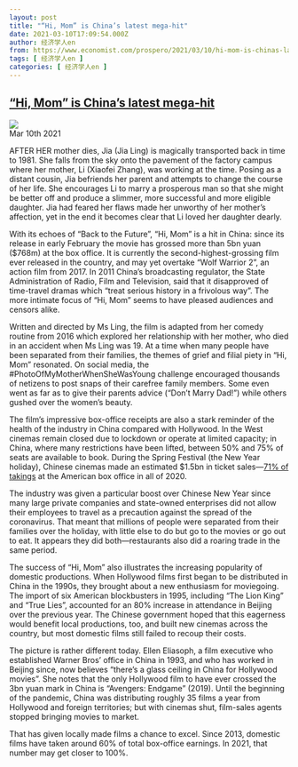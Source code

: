 ```yaml
---
layout: post
title: "“Hi, Mom” is China’s latest mega-hit"
date: 2021-03-10T17:09:54.000Z
author: 经济学人en
from: https://www.economist.com/prospero/2021/03/10/hi-mom-is-chinas-latest-mega-hit
tags: [ 经济学人en ]
categories: [ 经济学人en ]
---
```

<!--1615396194000-->
[“Hi, Mom” is China’s latest mega-hit](https://www.economist.com/prospero/2021/03/10/hi-mom-is-chinas-latest-mega-hit)
------

<div>
<img src="https://images.weserv.nl/?url=www.economist.com/img/b/1280/720/90/sites/default/files/20210313_BKP502.jpg"/><div></div><aside ><div ><time itemscope="" itemType="http://schema.org/DateTime" dateTime="2021-03-10T16:50:58Z" >Mar 10th 2021</time><meta itemProp="author" content="The Economist"/></div><div ></div></aside><p >AFTER HER mother dies, Jia (Jia Ling) is magically transported back in time to 1981. She falls from the sky onto the pavement of the factory campus where her mother, Li (Xiaofei Zhang), was working at the time. Posing as a distant cousin, Jia befriends her parent and attempts to change the course of her life. She encourages Li to marry a prosperous man so that she might be better off and produce a slimmer, more successful and more eligible daughter. Jia had feared her flaws made her unworthy of her mother’s affection, yet in the end it becomes clear that Li loved her daughter dearly. </p><p >With its echoes of “Back to the Future”, “Hi, Mom” is a hit in China: since its release in early February the movie has grossed more than 5bn yuan ($768m) at the box office. It is currently the second-highest-grossing film ever released in the country, and may yet overtake “Wolf Warrior 2”, an action film from 2017. In 2011 China’s broadcasting regulator, the State Administration of Radio, Film and Television, said that it disapproved of time-travel dramas which “treat serious history in a frivolous way”. The more intimate focus of “Hi, Mom” seems to have pleased audiences and censors alike. </p><div id="" ><div><div id="econ-1"></div></div></div><p >Written and directed by Ms Ling, the film is adapted from her comedy routine from 2016 which explored her relationship with her mother, who died in an accident when Ms Ling was 19. At a time when many people have been separated from their families, the themes of grief and filial piety in “Hi, Mom” resonated. On social media, the #PhotoOfMyMotherWhenSheWasYoung challenge encouraged thousands of netizens to post snaps of their carefree family members. Some even went as far as to give their parents advice (“Don’t Marry Dad!”) while others gushed over the women’s beauty.</p><p >The film’s impressive box-office receipts are also a stark reminder of the health of the industry in China compared with Hollywood. In the West cinemas remain closed due to lockdown or operate at limited capacity; in China, where many restrictions have been lifted, between 50% and 75% of seats are available to book. During the Spring Festival (the New Year holiday), Chinese cinemas made an estimated $1.5bn in ticket sales—<a href="https://www.economist.comhttps://deadline.com/2021/02/hi-mom-detective-chinatown-3-soul-china-global-international-box-office-1234697868/">71% of takings</a> at the American box office in all of 2020. </p><p >The industry was given a particular boost over Chinese New Year since many large private companies and state-owned enterprises did not allow their employees to travel as a precaution against the spread of the coronavirus. That meant that millions of people were separated from their families over the holiday, with little else to do but go to the movies or go out to eat. It appears they did both—restaurants also did a roaring trade in the same period.</p><p >The success of “Hi, Mom” also illustrates the increasing popularity of domestic productions. When Hollywood films first began to be distributed in China in the 1990s, they brought about a new enthusiasm for moviegoing. The import of six American blockbusters in 1995, including “The Lion King” and “True Lies”, accounted for an 80% increase in attendance in Beijing over the previous year. The Chinese government hoped that this eagerness would benefit local productions, too, and built new cinemas across the country, but most domestic films still failed to recoup their costs.</p><div id="" ><div><div id="econ-2"></div></div></div><p >The picture is rather different today. Ellen Eliasoph, a film executive who established Warner Bros’ office in China in 1993, and who has worked in Beijing since, now believes “there’s a glass ceiling in China for Hollywood movies”. She notes that the only Hollywood film to have ever crossed the 3bn yuan mark in China is “Avengers: Endgame” (2019). Until the beginning of the pandemic, China was distributing roughly 35 films a year from Hollywood and foreign territories; but with cinemas shut, film-sales agents stopped bringing movies to market. </p><p >That has given locally made films a chance to excel. Since 2013, domestic films have taken around 60% of total box-office earnings. In 2021, that number may get closer to 100%. </p>
</div>
